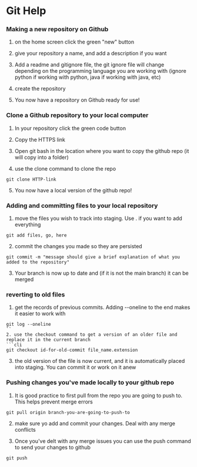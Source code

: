 # Git Help

### Making a new repository on Github

1. on the home screen click the green "new" button

2. give your repository a name, and add a description if you want

3. Add a readme and gitignore file, the git ignore file will change depending on the programming language you are working with (ignore python if working with python, java if working with java, etc)

4. create the repository

5. You now have a repository on Github ready for use!

### Clone a Github repository to your local computer
1. In your repository click the green code button

2. Copy the HTTPS link

3. Open git bash in the location where you want to copy the github repo (it will copy into a folder)

4. use the clone command to clone the repo
```cli
git clone HTTP-link
```

5. You now have a local version of the github repo!


### Adding and committing files to your local repository
1. move the files you wish to track into staging. Use . if you want to add everything
```cli
git add files, go, here
```
2. commit the changes you made so they are persisted
```cli
git commit -m "message should give a brief explanation of what you added to the repository"
```
3. Your branch is now up to date and (if it is not the main branch) it can be merged

### reverting to old files
1. get the records of previous commits. Adding --oneline to the end makes it easier to work with
```cli
git log --oneline
``
2. use the checkout command to get a version of an older file and replace it in the current branch
```cli
git checkout id-for-old-commit file_name.extension
```
3. the old version of the file is now current, and it is automatically placed into staging. You can commit it or work on it anew

### Pushing changes you've made locally to your github repo
1. It is good practice to first pull from the repo you are going to push to. This helps prevent merge errors
```cli
git pull origin branch-you-are-going-to-push-to
```

2. make sure yo add and commit your changes. Deal with any merge conflicts

3. Once you've delt with any merge issues you can use the push command to send your changes to github
```cli
git push
```